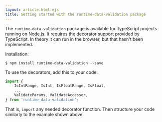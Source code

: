 ```yaml
---
layout: article.html.ejs
title: Getting started with the runtime-data-validation package
---
```


The `runtime-data-validation` package is available for TypeScript projects running on Node.js.  It requires the decorator support provided by TypeScript.  In theory it can run in the browser, but that hasn't been implemented.

Installation:

```
$ npm install runtime-data-validation --save
```

To use the decorators, add this to your code:

```js
import {
    IsIntRange, IsInt, IsFloatRange, IsFloat,
    ...
    ValidateParams, ValidateAccessor,
} from 'runtime-data-validation';
```

That is, `import` any needed decorator function.  Then structure your code similarly to the example shown above.